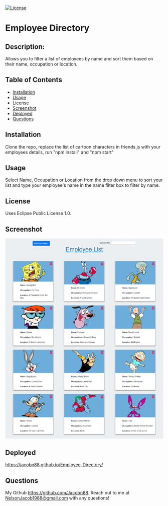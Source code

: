 
  [![License](https://img.shields.io/badge/License-EPL%201.0-red.svg)](https://opensource.org/licenses/EPL-1.0)
  # Employee Directory
  
  ## Description:
  Allows you to filter a list of employees by name and sort them based on their name, occupation or location.
  
  ## Table of Contents
  
  - [Installation](#installation)
  - [Usage](#usage)
  - [License](#license)
  - [Screenshot](#screenshot)
  - [Deployed](#deployed)
  - [Questions](#questions) 

  ## Installation
  Clone the repo, replace the list of cartoon characters in friends.js with your employees details, run "npm install" and "npm start"
  ## Usage
  Select Name, Occupation or Location from the drop down menu to sort your list and type your employee's name in the name filter box to filter by name.
  ## License
  Uses Eclipse Public License 1.0.
  ## Screenshot
  ![](images/employee-directory.png)
  ## Deployed
  https://jacobn88.github.io/Employee-Directory/
  ## Questions
  My Github https://github.com/Jacobn88.
  Reach out to me at NelsonJacob1988@gmail.com with any questions!
